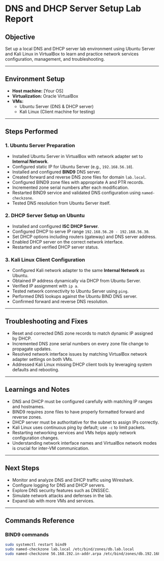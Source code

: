 # DNS and DHCP Server Setup Lab Report

## Objective
Set up a local DNS and DHCP server lab environment using Ubuntu Server and Kali Linux in VirtualBox to learn and practice network services configuration, management, and troubleshooting.

---

## Environment Setup
- **Host machine:** [Your OS]
- **Virtualization:** Oracle VirtualBox
- **VMs:**
  - Ubuntu Server (DNS & DHCP server)
  - Kali Linux (Client machine for testing)

---

## Steps Performed

### 1. Ubuntu Server Preparation
- Installed Ubuntu Server in VirtualBox with network adapter set to **Internal Network**.
- Configured static IP for Ubuntu Server (e.g., `192.168.56.10`).
- Installed and configured **BIND9** DNS server.
- Created forward and reverse DNS zone files for domain `lab.local`.
- Configured BIND9 zone files with appropriate A and PTR records.
- Incremented zone serial numbers after each modification.
- Restarted BIND9 service and validated DNS configuration using `named-checkzone`.
- Tested DNS resolution from Ubuntu Server itself.

### 2. DHCP Server Setup on Ubuntu
- Installed and configured **ISC DHCP Server**.
- Configured DHCP to serve IP range `192.168.56.20 - 192.168.56.30`.
- Set DHCP options including routers (gateway) and DNS server address.
- Enabled DHCP server on the correct network interface.
- Restarted and verified DHCP server status.

### 3. Kali Linux Client Configuration
- Configured Kali network adapter to the same **Internal Network** as Ubuntu.
- Obtained IP address dynamically via DHCP from Ubuntu Server.
- Verified IP assignment with `ip a`.
- Tested network connectivity to Ubuntu Server using `ping`.
- Performed DNS lookups against the Ubuntu BIND DNS server.
- Confirmed forward and reverse DNS resolution.

---

## Troubleshooting and Fixes
- Reset and corrected DNS zone records to match dynamic IP assigned by DHCP.
- Incremented DNS zone serial numbers on every zone file change to propagate updates.
- Resolved network interface issues by matching VirtualBox network adapter settings on both VMs.
- Addressed Kali Linux missing DHCP client tools by leveraging system defaults and rebooting.

---

## Learnings and Notes
- DNS and DHCP must be configured carefully with matching IP ranges and hostnames.
- BIND9 requires zone files to have properly formatted forward and reverse zones.
- DHCP server must be authoritative for the subnet to assign IPs correctly.
- Kali Linux uses continuous ping by default; use `-c` to limit packets.
- Restarting networking services and VMs helps apply network configuration changes.
- Understanding network interface names and VirtualBox network modes is crucial for inter-VM communication.

---

## Next Steps
- Monitor and analyze DNS and DHCP traffic using Wireshark.
- Configure logging for DNS and DHCP servers.
- Explore DNS security features such as DNSSEC.
- Simulate network attacks and defenses in the lab.
- Expand lab with more VMs and services.

---

## Commands Reference

### BIND9 commands
```bash
sudo systemctl restart bind9
sudo named-checkzone lab.local /etc/bind/zones/db.lab.local
sudo named-checkzone 56.168.192.in-addr.arpa /etc/bind/zones/db.192.168.56
